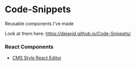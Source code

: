 # Code-Snippets
Reusable components I've made

Look at them here:
https://dejayjd.github.io/Code-Snippets/


### React Components
* [CMS Style React Editor](./react-snippets/src/cms-style-editor)
